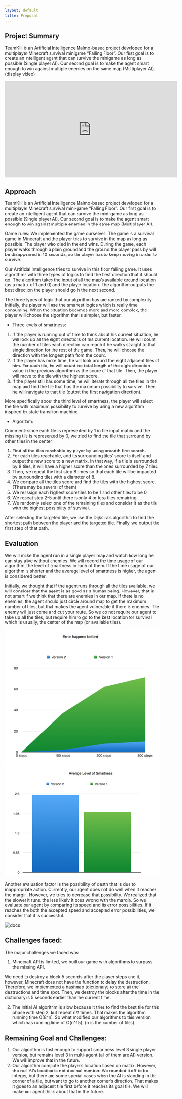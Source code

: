 ```yaml
---
layout: default
title: Proposal
---
```


## Project Summary

TeamKill is an Artificial Intelligence Malmo-based project developed for a multiplayer Minecraft survival minigame “Falling Floor”. Our first goal is to create an intelligent agent that can survive the minigame as long as possible (Single player AI). Our second goal is to make the agent smart enough to win against multiple enemies on the same map (Multiplayer AI).
(display video)

<iframe width="560" height="315" src="https://www.youtube.com/embed/80lYCAJ8Wr8" frameborder="0" allowfullscreen></iframe>


## Approach

TeamKill is an Artificial Intelligence Malmo-based project developed for a multiplayer Minecraft survival mini-game “Falling Floor”. Our first goal is to create an intelligent agent that can survive the mini-game as long as possible (Single player AI). Our second goal is to make the agent smart enough to win against multiple enemies in the same map (Multiplayer AI).

Game rules:
We implemented the game ourselves. The game is a survival game in Minecraft and the player tries to survive in the map as long as possible. The player who died in the end wins. During the game, each player walks through a plain ground and the ground the player pass by will be disappeared in 10 seconds, so the player has to keep moving in order to survive.


Our Artificial Intelligence tries to survive in this floor falling game. It uses algorithms with three types of logics to find the best direction that it should go. The algorithm takes the input of all the map’s available ground location (as a matrix of 1 and 0) and the player location. The algorithm outputs the best direction the player should go in the next second.

The three types of logic that our algorithm has are ranked by complexity. Initially, the player will use the smartest logics which is really time consuming. When the situation becomes more and more complex, the player will choose the algorithm that is simpler, but faster.

- Three levels of smartness:

1. If the player is running out of time to think about his current situation, he will look up all the eight directions of his current location. He will count the number of tiles each direction can reach if he walks straight to that single direction for the rest of the game. Then, he will choose the direction with the longest path from the count.
2. If the player has more time, he will look around the eight adjacent tiles of him. For each tile, he will count the total length of the eight direction value in the previous algorithm as the score of that tile. Then, the player will move to the tile with the highest score.
3. If the player still has some time, he will iterate through all the tiles in the map and find the tile that has the maximum possibility to survive. Then, he will navigate to that tile (output the first navigation direction).

More specifically about the third level of smartness, the player will select the tile with maximum possibility to survive by using a new algorithm inspired by state transition machine.

- Algorithm:

Comment: since each tile is represented by 1 in the input matrix and the missing tile is represented by 0, we tried to find the tile that surround by other tiles in the center.

1. Find all the tiles reachable by player by using breadth first search.
2. For each tiles reachable, add its surrounding tiles’ score to itself and output the new score to a new matrix. In that way, if a tile is surrounded by 8 tiles, it will have a higher score than the ones surrounded by 7 tiles.
3. Then, we repeat the first step 8 times so that each tile will be impacted by surrounding tiles with a diameter of 8.
4. We compare all the tiles score and find the tiles with the highest score. (There may be several of them)
5. We reassign each highest score tiles to be 1 and other tiles to be 0
6. We repeat step 2-5 until there is only 4 or less tiles remaining
7. We randomly select one of the remaining tiles and consider it as the tile with the highest possibility of survival.

After selecting the targeted tile, we use the Dijkstra’s algorithm to find the shortest path between the player and the targeted tile. Finally, we output the first step of that path.


## Evaluation
We will make the agent run in a single player map and watch how long he can stay alive without enemies. We will record the time usage of our algorithm, the level of smartness in each of them. If the time usage of our algorithm is shorter and the average level of smartness is higher, the agent is considered better.

Initially, we thought that if the agent runs through all the tiles available, we will consider that the agent is as good as a human being. However, that is not smart if we think that there are enemies in our map. If there is no enemies, the agent should just circle around map to get the maximum number of tiles, but that makes the agent vulnerable if there is enemies. The enemy will just come and cut your route. So we do not require our agent to take up all the tiles, but require him to go to the best location for survival which is usually, the center of the map (or available tiles).


![docs](1.png)
![docs](2.png)


Another evaluation factor is the possibility of death that is due to inappropriate action. Currently, our agent does not do well when it reaches the margin. However, we tries to decrease that possibility. We realized that the slower it runs, the less likely it goes wrong with the margin. So we evaluate our agent by comparing its speed and its error possibilities. If it reaches the both the accepted speed and accepted error possibilities, we consider that it is successful.

![docs](/3.png)

## Challenges faced:
The major challenges we faced was:

1. Minecraft API is limited, we built our game with algorithms to surpass the missing API.

We need to destroy a block 5 seconds after the player steps one it, however, Minecraft does not have the function to delay the destruction. Therefore, we implemented a hashmap (dictionary) to store all the destructions and time spot. Then, we destroy the blocks after the time in the dictionary is 5 seconds earlier than the current time.

2. The initial AI algorithm is slow because it tries to find the best tile for this phase with step 2, but repeat n/2 times. That makes the algorithm running time O(8^n). So what modified our algorithms to this version which has running time of  O(n^1.5). (n is the number of tiles)


## Remaining Goal and Challenges:
1. Our algorithm is fast enough to support smartness level 3 single player version, but remains level 3 in multi-agent (all of them are AI) version. We will improve that in the future.
2. Our algorithm compute the player’s location based on matrix. However, the real AI’s location is not decimal number. We rounded it off to be integer, but there are some special cases when the AI is standing in the corner of a tile, but want to go to another corner’s direction. That makes it goes to an adjacent tile first before it reaches its goal tile. We will make our agent think about that in the future.
